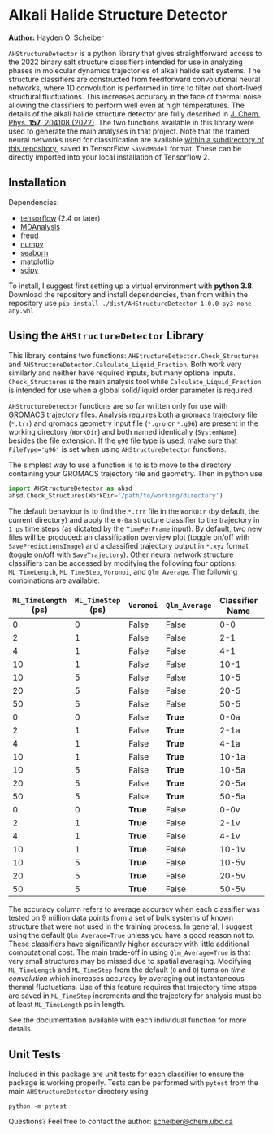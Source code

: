 # Alkali Halide Structure Detector
**Author:** Hayden O. Scheiber

`AHStructureDetector` is a python library that gives straightforward access to the 2022 binary salt structure classifiers intended for use in analyzing phases in molecular dynamics trajectories of alkali halide salt systems. The structure classifiers are constructed from feedforward convolutional neural networks, where 1D convolution is performed in time to filter out short-lived structural fluctuations. This increases accuracy in the face of thermal noise, allowing the classifiers to perform well even at high temperatures. The details of the alkali halide structure detector are fully described in [J. Chem. Phys. **157**, 204108 (2022)](https://aip.scitation.org/doi/10.1063/5.0122274). The two functions available in this library were used to generate the main analyses in that project. Note that the trained neural networks used for classification are available [within a subdirectory of this repository](./AHStructureDetector/ML_Models), saved in TensorFlow `SavedModel` format. These can be directly imported into your local installation of Tensorflow 2.

## Installation

Dependencies:
 - [tensorflow](https://www.tensorflow.org/) (2.4 or later)
 - [MDAnalysis](https://www.mdanalysis.org/)
 - [freud](https://freud.readthedocs.io/)
 - [numpy](https://numpy.org/)
 - [seaborn](https://seaborn.pydata.org/)
 - [matplotlib](https://matplotlib.org/)
 - [scipy](https://scipy.org/)

To install, I suggest first setting up a virtual environment with **python 3.8**. 
Download the repository and install dependencies, then from within the repository use `pip install ./dist/AHStructureDetector-1.0.0-py3-none-any.whl`

## Using the `AHStructureDetector` Library
This library contains two functions: `AHStructureDetector.Check_Structures` and `AHStructureDetector.Calculate_Liquid_Fraction`. Both work very similarly and neither have required inputs, but many optional inputs. `Check_Structures` is the main analysis tool while `Calculate_Liquid_Fraction` is intended for use when a global solid/liquid order parameter is required.

`AHStructureDetector` functions are so far written only for use with [GROMACS](https://www.gromacs.org/) trajectory files. Analysis requires both a gromacs trajectory file (`*.trr`) and gromacs geometry input file (`*.gro` or `*.g96`) are present in the working directory (`WorkDir`) and both named identically (`SystemName`) besides the file extension. If the `g96` file type is used, make sure that `FileType='g96'` is set when using `AHStructureDetector` functions.

The simplest way to use a function is to is to move to the directory containing your GROMACS trajectory file and  geometry. Then in python  use
```python
import AHStructureDetector as ahsd
ahsd.Check_Structures(WorkDir='/path/to/working/directory')
```
The default behaviour is to find the `*.trr` file in the `WorkDir` (by default, the current directory) and apply the `0-0a` structure classifier to the trajectory in `1 ps` time steps (as dictated by the `TimePerFrame` input). By default, two new files will be produced: an classification overview plot (toggle on/off with `SavePredictionsImage`) and a classified trajectory output in `*.xyz` format (toggle on/off with `SaveTrajectory`). Other neural network structure classifiers can be accessed by modifying the following four options: `ML_TimeLength`, `ML_TimeStep`,  `Voronoi`,  and `Qlm_Average`. The following combinations are available:

| `ML_TimeLength` (ps) | `ML_TimeStep` (ps) | `Voronoi` | `Qlm_Average` | Classifier Name | Accuracy (%) |
|--|--|--|--|--|--|
|0|0|False|False|0-0|91.61|
|2|1|False|False|2-1|98.37|
|4|1|False|False|4-1|99.41|
|10|1|False|False|10-1|99.90|
|10|5|False|False|10-5|98.35|
|20|5|False|False|20-5|99.33|
|50|5|False|False|50-5|99.90|
|0|0|False|**True**|0-0a|99.58|
|2|1|False|**True**|2-1a|99.94|
|4|1|False|**True**|4-1a|99.97|
|10|1|False|**True**|10-1a|99.99|
|10|5|False|**True**|10-5a|98.95|
|20|5|False|**True**|20-5a|99.97|
|50|5|False|**True**|50-5a|99.99|
|0|0|**True**|False|0-0v|92.50|
|2|1|**True**|False|2-1v|98.49|
|4|1|**True**|False|4-1v|99.23|
|10|1|**True**|False|10-1v|99.74|
|10|5|**True**|False|10-5v|98.42|
|20|5|**True**|False|20-5v|99.25|
|50|5|**True**|False|50-5v|99.82|

The accuracy column refers to average accuracy when each classifier was tested on 9 million data points from a set of bulk systems of known structure that were not used in the training process. In general, I suggest using the default `Qlm_Average=True` unless you have a good reason not to. These classifiers have significantly higher accuracy with little additional computational cost. The main trade-off in using `Qlm_Average=True` is that very small structures may be missed due to spatial averaging. Modifying `ML_TimeLength` and `ML_TimeStep` from the default (`0` and `0`) turns on *time convolution* which increases accuracy by averaging out instantaneous thermal fluctuations. Use of this feature requires that trajectory time steps are saved in `ML_TimeStep` increments and the trajectory for analysis must be at least `ML_TimeLength` ps in length.

See the documentation available with each individual function for more details.

## Unit Tests
Included in this package are unit tests for each classifier to ensure the package is working properly.
Tests can be performed with `pytest` from the main `AHStructureDetector` directory using

    python -m pytest

Questions? Feel free to contact the author: scheiber@chem.ubc.ca
